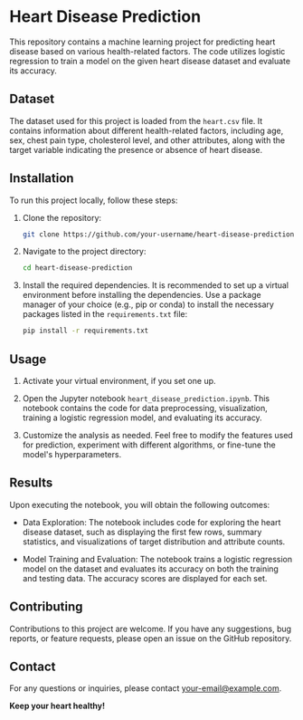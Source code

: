 # Heart Disease Prediction

This repository contains a machine learning project for predicting heart disease based on various health-related factors. The code utilizes logistic regression to train a model on the given heart disease dataset and evaluate its accuracy.

## Dataset

The dataset used for this project is loaded from the `heart.csv` file. It contains information about different health-related factors, including age, sex, chest pain type, cholesterol level, and other attributes, along with the target variable indicating the presence or absence of heart disease.

## Installation

To run this project locally, follow these steps:

1. Clone the repository:

   ```bash
   git clone https://github.com/your-username/heart-disease-prediction.git
   ```

2. Navigate to the project directory:

   ```bash
   cd heart-disease-prediction
   ```

3. Install the required dependencies. It is recommended to set up a virtual environment before installing the dependencies. Use a package manager of your choice (e.g., pip or conda) to install the necessary packages listed in the `requirements.txt` file:

   ```bash
   pip install -r requirements.txt
   ```

## Usage

1. Activate your virtual environment, if you set one up.

2. Open the Jupyter notebook `heart_disease_prediction.ipynb`. This notebook contains the code for data preprocessing, visualization, training a logistic regression model, and evaluating its accuracy.

3. Customize the analysis as needed. Feel free to modify the features used for prediction, experiment with different algorithms, or fine-tune the model's hyperparameters.

## Results

Upon executing the notebook, you will obtain the following outcomes:

- Data Exploration: The notebook includes code for exploring the heart disease dataset, such as displaying the first few rows, summary statistics, and visualizations of target distribution and attribute counts.

- Model Training and Evaluation: The notebook trains a logistic regression model on the dataset and evaluates its accuracy on both the training and testing data. The accuracy scores are displayed for each set.

## Contributing

Contributions to this project are welcome. If you have any suggestions, bug reports, or feature requests, please open an issue on the GitHub repository.

## Contact

For any questions or inquiries, please contact [your-email@example.com](mailto:your-ayeshaf2529@gmail.com).

**Keep your heart healthy!**
